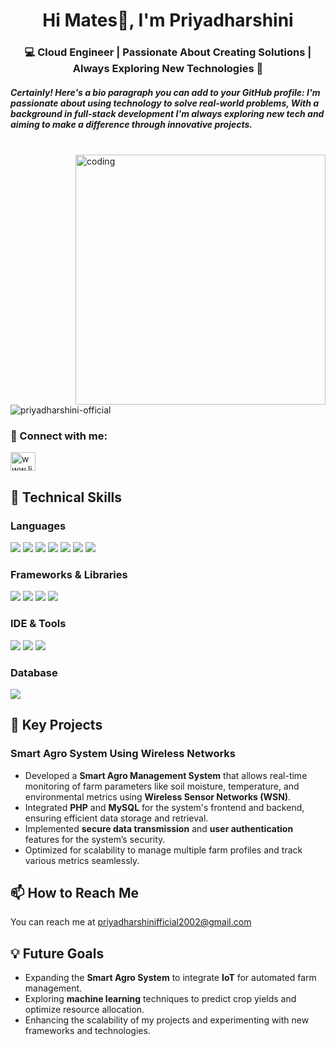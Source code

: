 <h1 align="center">Hi Mates👋, I'm Priyadharshini</h1>
<h3 align="center">💻 Cloud Engineer | Passionate About Creating Solutions | Always Exploring New Technologies 🌱</h3>
<h5>Certainly! Here's a bio paragraph you can add to your GitHub profile: I'm passionate about using technology to solve real-world problems, With a background in full-stack development I'm always exploring new tech and aiming to make a difference through innovative projects.</h5>
</br>
<img align="right" alt="coding" width="400" src="https://user-images.githubusercontent.com/55389276/140866485-8fb1c876-9a8f-4d6a-98dc-08c4981eaf70.gif">
<p align="left"> <img src="https://komarev.com/ghpvc/?username=priyadharshini-official&label=Profile%20views&color=0e75b6&style=flat" alt="priyadharshini-official" /> </p>

<h3 align="left"> 🤝 Connect with me:</h3>
<p align="left">
<a href="https://www.linkedin.com/in/priyadharshini-official" target="blank"><img align="center" src="https://raw.githubusercontent.com/rahuldkjain/github-profile-readme-generator/master/src/images/icons/Social/linked-in-alt.svg" alt="www.linkedin.com/in/priyadharshini-official" height="30" width="40" /></a>
</p>

## 💼 Technical Skills

### Languages
![](https://img.shields.io/badge/HTML5-E34F26?style=for-the-badge&logo=html5&logoColor=white)
![](https://img.shields.io/badge/CSS3-1572B6?style=for-the-badge&logo=css3&logoColor=white)
![](https://img.shields.io/badge/JavaScript-323330?style=for-the-badge&logo=javascript&logoColor=F7DF1E)
![](https://img.shields.io/badge/Python-FFD43B?style=for-the-badge&logo=python&logoColor=blue)
![](https://img.shields.io/badge/Microsoft_Azure-0078D4?style=for-the-badge&logo=microsoft-azure&logoColor=white)
![](https://img.shields.io/badge/Microsoft_Server-cc0000?style=for-the-badge&logo=microsoft&logoColor=white)
![](https://img.shields.io/badge/CCNA-006F3F?style=for-the-badge&logo=cisco&logoColor=white)

### Frameworks & Libraries
![](https://img.shields.io/badge/Node%20js-339933?style=for-the-badge&logo=nodedotjs&logoColor=white)
![](https://img.shields.io/badge/React-20232A?style=for-the-badge&logo=react&logoColor=61DAFB)
![](https://img.shields.io/badge/Redux-593D88?style=for-the-badge&logo=redux&logoColor=white)
![](https://img.shields.io/badge/Chart%20js-FF6384?style=for-the-badge&logo=chartdotjs&logoColor=white)

### IDE & Tools
![](https://img.shields.io/badge/VIM-%2311AB00.svg?&style=for-the-badge&logo=vim&logoColor=white)
![](http://img.shields.io/badge/-PHPStorm-181717?style=for-the-badge&logo=phpstorm&logoColor=white)
![](https://img.shields.io/badge/VSCode-0078D4?style=for-the-badge&logo=visual%20studio%20code&logoColor=white)

### Database
![](https://img.shields.io/badge/MySQL-005C84?style=for-the-badge&logo=mysql&logoColor=white)

## 🚀 Key Projects

### Smart Agro System Using Wireless Networks
- Developed a **Smart Agro Management System** that allows real-time monitoring of farm parameters like soil moisture, temperature, and environmental metrics using **Wireless Sensor Networks (WSN)**.
- Integrated **PHP** and **MySQL** for the system's frontend and backend, ensuring efficient data storage and retrieval.
- Implemented **secure data transmission** and **user authentication** features for the system’s security.
- Optimized for scalability to manage multiple farm profiles and track various metrics seamlessly.

## 📫 How to Reach Me
You can reach me at [priyadharshinifficial2002@gmail.com](mailto:priyadharshiniofficial2002@gmail.com)

## 💡 Future Goals
- Expanding the **Smart Agro System** to integrate **IoT** for automated farm management.
- Exploring **machine learning** techniques to predict crop yields and optimize resource allocation.
- Enhancing the scalability of my projects and experimenting with new frameworks and technologies.
